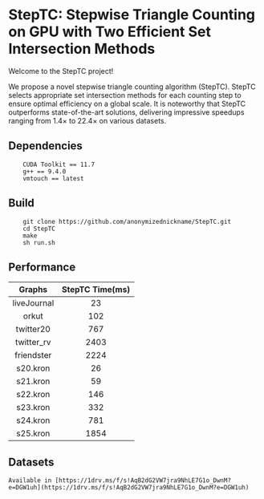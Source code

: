 
# StepTC: Stepwise Triangle Counting on GPU with Two Efficient Set Intersection Methods
Welcome to the StepTC project!

We propose a novel stepwise triangle counting algorithm (StepTC). StepTC selects appropriate set intersection methods for each counting step to ensure optimal efficiency on a global scale. It is noteworthy that StepTC outperforms state-of-the-art solutions, delivering impressive speedups ranging from 1.4× to 22.4× on various datasets.

## Dependencies
```
    CUDA Toolkit == 11.7 
    g++ == 9.4.0
    vmtouch == latest
```


## Build
```
    git clone https://github.com/anonymizednickname/StepTC.git
    cd StepTC
    make
    sh run.sh
```

## Performance

| Graphs | StepTC Time(ms) |
| :---: | :---: |
| liveJournal  | 23    |
| orkut        | 102   |
| twitter20    | 767   |
| twitter_rv   | 2403  |
| friendster   | 2224  |
| s20.kron     | 26    |
| s21.kron     | 59    |
| s22.kron     | 146   |
| s23.kron     | 332   |
| s24.kron     | 781   |
| s25.kron     | 1854  |

## Datasets
    Available in [https://1drv.ms/f/s!AqB2dG2VW7jra9NhLE7G1o_DwnM?e=DGW1uh](https://1drv.ms/f/s!AqB2dG2VW7jra9NhLE7G1o_DwnM?e=DGW1uh)


